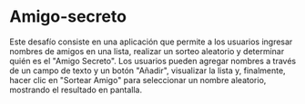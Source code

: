 # Amigo-secreto
Este desafío consiste en una aplicación que permite a los usuarios ingresar nombres de amigos en una lista, realizar un sorteo aleatorio y determinar quién es el "Amigo Secreto". Los usuarios pueden agregar nombres a través de un campo de texto y un botón "Añadir", visualizar la lista y, finalmente, hacer clic en "Sortear Amigo" para seleccionar un nombre aleatorio, mostrando el resultado en pantalla.
